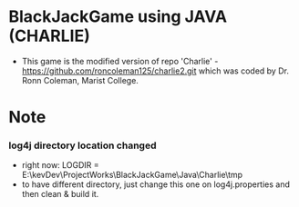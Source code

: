 # BlackJackGame using JAVA (CHARLIE)
- This game is the modified version of repo 'Charlie' - https://github.com/roncoleman125/charlie2.git which was coded by Dr. Ronn Coleman, Marist College.

# Note
### log4j directory location changed 
- right now: LOGDIR = E:\\kevDev\\ProjectWorks\\BlackJackGame\\Java\\Charlie\\tmp
- to have different directory, just change this one on log4j.properties and then clean & build it.
